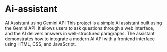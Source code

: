 # Ai-assistant
AI Assistant using Gemini API This project is a simple AI assistant built using the Gemini API. It allows users to ask questions through a web interface, and the AI delivers answers in well-structured paragraphs. The assistant demonstrates how to integrate a modern AI API with a frontend interface using HTML, CSS, and JavaScript.
